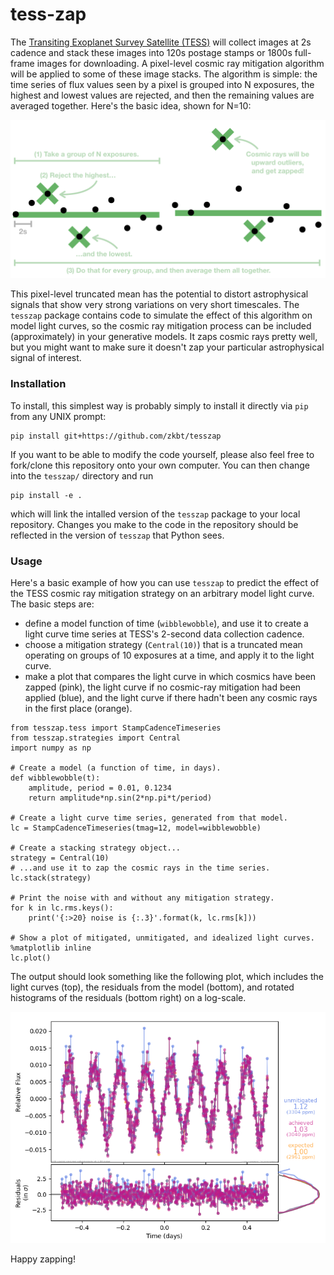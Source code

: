 # tess-zap

The [Transiting Exoplanet Survey Satellite (TESS)](https://heasarc.gsfc.nasa.gov/docs/tess/) will collect images at 2s cadence and stack these images into 120s postage stamps or 1800s full-frame images for downloading. A pixel-level cosmic ray mitigation algorithm will be applied to some of these image stacks. The algorithm is simple: the time series of flux values seen by a pixel is grouped into N exposures, the highest and lowest values are rejected, and then the remaining values are averaged together. Here's the basic idea, shown for N=10:

<img src='images/cartoon.png'>

This pixel-level truncated mean has the potential to distort astrophysical signals that show very strong variations on very short timescales. The `tesszap` package contains code to simulate the effect of this algorithm on model light curves, so the cosmic ray mitigation process can be included (approximately) in your generative models. It zaps cosmic rays pretty well, but you might want to make sure it doesn't zap your particular astrophysical signal of interest.

### Installation

To install, this simplest way is probably simply to install it directly via `pip` from any UNIX prompt:
```
pip install git+https://github.com/zkbt/tesszap
```

If you want to be able to modify the code yourself, please also feel free to fork/clone this repository onto your own computer. You can then change into the `tesszap/` directory and run
```
pip install -e .
```
which will link the intalled version of the `tesszap` package to your local repository. Changes you make to the code in the repository should be reflected in the version of `tesszap` that Python sees.

### Usage

Here's a basic example of how you can use `tesszap` to predict the effect of the TESS cosmic ray mitigation strategy on an arbitrary model light curve. The basic steps are:
+ define a model function of time (`wibblewobble`), and use it to create a light curve time series at TESS's 2-second data collection cadence.
+ choose a mitigation strategy (`Central(10)`) that is a truncated mean operating on groups of 10 exposures at a time, and apply it to the light curve.
+ make a plot that compares the light curve in which cosmics have been zapped (pink), the light curve if no cosmic-ray mitigation had been applied (blue), and the light curve if there hadn't been any cosmic rays in the first place (orange).


```
from tesszap.tess import StampCadenceTimeseries
from tesszap.strategies import Central
import numpy as np

# Create a model (a function of time, in days).
def wibblewobble(t):
    amplitude, period = 0.01, 0.1234
    return amplitude*np.sin(2*np.pi*t/period)

# Create a light curve time series, generated from that model.
lc = StampCadenceTimeseries(tmag=12, model=wibblewobble)

# Create a stacking strategy object...
strategy = Central(10)
# ...and use it to zap the cosmic rays in the time series.
lc.stack(strategy)

# Print the noise with and without any mitigation strategy.
for k in lc.rms.keys():
    print('{:>20} noise is {:.3}'.format(k, lc.rms[k]))

# Show a plot of mitigated, unmitigated, and idealized light curves.
%matplotlib inline
lc.plot()
```

The output should look something like the following plot, which includes the light curves (top), the residuals from the model (bottom), and rotated histograms of the residuals (bottom right) on a log-scale.

<img src='images/wibblewobbleexample.png'>

Happy zapping!
